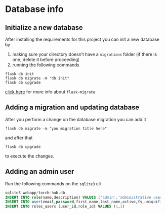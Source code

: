 # Database info
## Initialize a new database
After installing the requirements for this project you can init a new database by
1. making sure your directory doesn't have a `migrations` folder (if there is one, delete it before proceeding)
2. running the following commands
```
flask db init
flask db migrate -m "db init"
flask db upgrade
```

[click here](https://flask-migrate.readthedocs.io/en/latest/) for more info about `flask-migrate` 


## Adding a migration and updating database
After you perform a change on the database migration you can add it
```
flask db migrate -m "you migration title here"
```
and after that 
```
flask db upgrade
``` 
to execute the changes.


## Adding an admin user
Run the following commands on the `sqlite3` cli
```sql
sqlite3 webapp/torch-hub.db
INSERT INTO role(name,description) VALUES ('admin','administrative user')
INSERT INTO user(email,password,first_name,last_name,active,fs_uniquifier)  VALUES ('user@email.com','user_password','user_first_name','user_last_name',1,'113b2fc2-e070-11ec-9d64-0242ac120002')
INSERT INTO roles_users (user_id,role_id) VALUES (1,1)
```